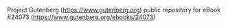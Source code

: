 Project Gutenberg (https://www.gutenberg.org) public repository for eBook #24073 (https://www.gutenberg.org/ebooks/24073)
